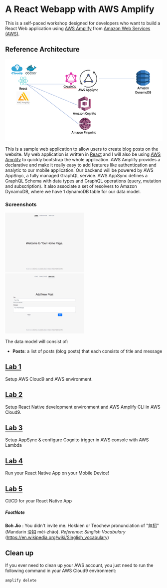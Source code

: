 # A React Webapp with AWS Amplify

This is a self-paced workshop designed for developers who want to build a React Web application using [AWS Amplify](https://aws-amplify.github.io/) from [Amazon Web Services (AWS)](https://aws.amazon.com/).

## Reference Architecture

![Reference Architecture](img/reference-architecture.png)

This is a sample web application to allow users to create blog posts on the website. My web application is written in [React](https://reactjs.org/) and I will also be using [AWS Amplify](https://aws-amplify.github.io/amplify-js/index.html) to quickly bootstrap the whole application. AWS Amplify provides a declarative and make it really easy to add features like authentication and analytic to our mobile application. Our backend will be powered by AWS AppSnyc, a fully managed GraphQL service. AWS AppSync defines a GraphQL Schema with data types and GraphQL operations (query, mutation and subscription). It also associate a set of resolvers to Amazon DynamoDB, where we have 1 dynamoDB table for our data model.

### Screenshots

<p float="left">
  <img src="img/webapp-1.png" width="50%" />
  <img src="img/webapp-2.png" width="50%" />
</p>


The data model will consist of:
* **Posts**: a list of posts (blog posts) that each consists of title and message

## [Lab 1](setup/)
Setup AWS Cloud9 and AWS environment.

## [Lab 2](amplify/)
Setup React Native development environment and AWS Amplify CLI in AWS Cloud9.

## [Lab 3](appsync/)
Setup AppSync & configure Cognito trigger in AWS console with AWS Lambda

## [Lab 4](app/)
Run your React Native App on your Mobile Device!

## [Lab 5](cicd/) 
CI/CD for your React Native App


#####  FootNote
**Boh Jio** : You didn't invite me. Hokkien or Teochew pronunciation of "無招" (Mandarin 没招 méi-zhāo). *Reference: Singlish Vocabulary* (https://en.wikipedia.org/wiki/Singlish_vocabulary)

## Clean up

If you ever need to clean up your AWS account, you just need to run the following command in your AWS Cloud9 environment:

```
amplify delete
```
